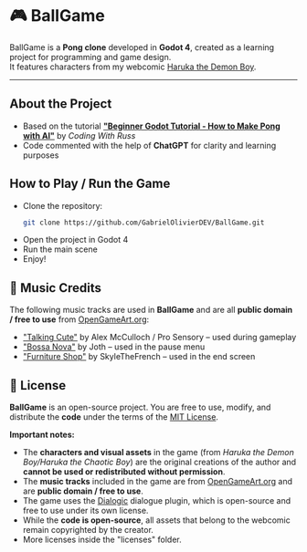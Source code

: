 # 🎮 BallGame

BallGame is a **Pong clone** developed in **Godot 4**, created as a learning project for programming and game design.  
It features characters from my webcomic [Haruka the Demon Boy](https://www.webtoons.com/en/canvas/haruka-the-demon-boy-eng/list?title_no=954452).

---

## About the Project
- Based on the tutorial **["Beginner Godot Tutorial - How to Make Pong with AI"](https://www.youtube.com/watch?v=Xq9AyhX8HUc)** by *Coding With Russ*  
- Code commented with the help of **ChatGPT** for clarity and learning purposes  

## How to Play / Run the Game
- Clone the repository:
   ```bash
   git clone https://github.com/GabrielOlivierDEV/BallGame.git

- Open the project in Godot 4
- Run the main scene
- Enjoy!

## 🎵 Music Credits

The following music tracks are used in **BallGame** and are all **public domain / free to use** from [OpenGameArt.org](https://opengameart.org):

- ["Talking Cute"](https://opengameart.org/content/talking-cute-chiptune) by Alex McCulloch / Pro Sensory – used during gameplay  
- ["Bossa Nova"](https://opengameart.org/content/bossa-nova) by Joth – used in the pause menu  
- ["Furniture Shop"](https://opengameart.org/content/furniture-shop) by SkyleTheFrench – used in the end screen

## 📝 License

**BallGame** is an open-source project. You are free to use, modify, and distribute the **code** under the terms of the [MIT License](https://opensource.org/licenses/MIT).  

**Important notes:**

- The **characters and visual assets** in the game (from *Haruka the Demon Boy/Haruka the Chaotic Boy*) are the original creations of the author and **cannot be used or redistributed without permission**.  
- The **music tracks** included in the game are from [OpenGameArt.org](https://opengameart.org) and are **public domain / free to use**.  
- The game uses the [Dialogic](https://github.com/dialogic-godot/dialogic) dialogue plugin, which is open-source and free to use under its own license.
- While the **code is open-source**, all assets that belong to the webcomic remain copyrighted by the creator.
- More licenses inside the "licenses" folder.


